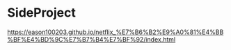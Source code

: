 # SideProject
https://eason100203.github.io/netflix_%E7%B6%B2%E9%A0%81%E4%BB%BF%E4%BD%9C%E7%B7%B4%E7%BF%92/index.html
